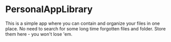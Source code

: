 # PersonalAppLibrary
This is a simple app where you can contain and organize your files in one place. No need to search for some long time forgotten files and folder. Store them here - you won't lose 'em.

